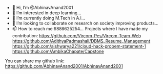 - 👋 Hi, I’m @AbhinavAnand2001
- 👀 I’m interested in deep learning...
- 🌱 I’m currently doing M.Tech in A.I...
- 💞️ I’m looking to collaborate on research on society improving products...
- 📫 How to reach me 9886625254...
Projects where I have made my contribution:
https://github.com/Vircom-Pes/Vircom-Team-Web
https://github.com/AdithyaPadmashali/DBMS_Resume_Management
https://github.com/aishwarya221/cloud-hack-probem-statement-1
https://github.com/AmbikaChapate/Capstone

You can share my github link: https://github.com/AbhinavAnand2001/AbhinavAnand2001
<!---
AbhinavAnand2001/AbhinavAnand2001 is a ✨ special ✨ repository because its `README.md` (this file) appears on your GitHub profile.
You can click the Preview link to take a look at your changes.
--->
